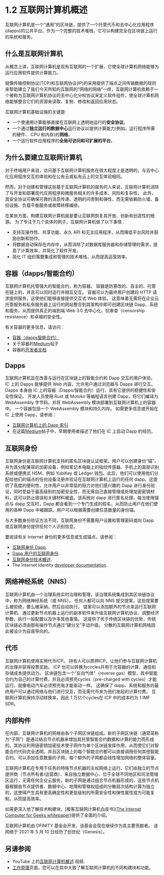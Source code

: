 # 1.2 互联网计算机概述

互联网计算机是一个“通用”的区块链，提供了一个托管代币和去中心化应用程序(dapps)的公共平台。作为一个完整的技术堆栈，它可以构建完全在区块链上运行的系统和服务。

## 什么是互联网计算机

从概念上讲，互联网计算机是现有互联网的一个扩展，它使全球计算机网络能够为运行应用软件提供计算能力。

就像传输控制协议(TCP)和互联网协议(IP)的采用提供了端点之间传输数据的规则来帮助建立了我们今天所知的互联网的“网络的网络”一样，互联网计算机依赖于一个被称为互联网计算机协议的去中心化分权协议来定义软件组件，使全球计算机网络能够整合它们的资源来读取、复制、修改和返回应用状态。

互联网计算机基础设施的关键是:

- 一个使通用计算能够直接在互联网上透明地运行的**安全协议**。
- 一个通过**独立运行的数据中心**运行协议以提供计算能力(例如，运行程序所需的硬件、 CPU 和内存)的**网络**。
- 一个运行软件应用程序的**全局可访问和可扩展的平台**。

## 为什么要建立互联网计算机

对于终端用户来说，访问基于互联网计算机服务在很大程度上是透明的，与去中心化应用程序交互的体验和在公有云或私有云上的交互体验相同。

然而，对于创建和管理这些基于互联网计算机的服务的人来说，互联网计算机消除了与开发和部署现代应用程序和微服务相关的许多成本、风险和复杂性。 此外，其安全协议可确保可靠的消息传递、透明的问责制和弹性，而无需依赖防火墙、备份设施、负载平衡服务或故障转移编排。

在某些方面，构建互联网计算机就是要让互联网恢复其开放、创新和创造性的根源。 为了专注于几个具体的例子，互联网计算机做了以下事情：

- 支持互操作性、共享功能、永久 API 和无主应用程序，从而降低平台风险并鼓励创新和协作。
- 将数据自动保存在内存中，从而消除了对数据库服务器和存储管理的需求，提高了计算效率，并简化了软件开发。
- 简化 IT 组织需要集成和管理的技术堆栈，从而提高运营效率。

## 容器（dapps/智能合约）

互联网计算机托管强大的智能合约，称为容器。 容器是防篡改的、自主的、托管在链上的，并且可以同时运行并相互交互。 容器可以为最终用户创建的 HTTP 请求提供服务，这使他们能够直接提供交互式 Web 体验。 这意味着无需将在企业云托管服务和私有服务器上运行的网站整合到其架构中即可创建区块链 Dapp、系统和服务，从而提供真正的端到端 Web 3.0 去中心化、抗审查（censorship resistance）和卓越的安全性。

有关容器的更多信息，请访问：

- [容器（dapps智能合约）](../5.智能合约和Dapp开发人员的互联网计算机/5.1容器（dapps智能合约）.md)
- 关于容器的[Medium](https://medium.com/dfinity/software-canisters-an-evolution-of-smart-contracts-internet-computer-f1f92f1bfffb)帖子
- 容器的[开发者文档](https://smartcontracts.org/docs/developers-guide/concepts/canisters-code.html)

## Dapps

互联网计算机旨在改善与运行在区块链上的智能合约和 Dapp 交互的用户体验。 IC 上的 Dapps 能够提供 Web 内容，允许用户通过浏览器与 Dapps 进行交互。 Dapps 本身由 IC 上的容器（Dapps/智能合约）运行，具有它提供的稳健性和安全性保证。 开发人员使用 Rust 或 Motoko 等编程语言创建 Dapp，将它们编译为 WebAssembly 字节码，并将 WebAssembly 模块部署到互联网计算机上的容器中。 一个容器包括一个 WebAssembly 模块和持久内存。 如需更多信息或开始在 IC 上使用 Dapp，请参阅：

- [互联网计算机上的 Dapp 索引](../3.面向Dapp用户的互联网计算机/3.2互联网计算机上的Dapp索引.md)
- 在这篇[Medium](https://medium.com/dfinity/internet-computer-pioneers-early-adopters-describe-launching-dapps-on-the-blockchain-e979281f19b8)帖子中，早期使用者描述了他们在 IC 上启动 Dapp 的经历。

## 互联网身份

互联网身份是互联网计算机支持的匿名区块链认证框架。用户可以创建身份“锚”，并为其分配兼容的加密设备，例如笔记本电脑上的指纹传感器、手机上的面部识别系统或便携式 HSM，例如 YubiKey 或 Ledger 钱包。此后，他们可以使用他们分配给他们的锚点的任何设备注册并验证在互联网计算机上运行的任何 dapp。这提供了高度的便利性，允许用户以非常低的阻力对他们感兴趣的 Dapp 进行身份验证，同时受益于最高级别的加密安全性，而无需自己直接管理或处理加密密钥材料，这可以防止错误和关键材料被盗。该系统对 dapp 进行匿名处理，每当使用锚点与 dapp 交互时，Dapp 都会看到一个专门生成的假名，从而防止用户在他们使用的各种 Dapp 中被跟踪。用户可以根据需要创建任意数量的身份锚。

与大多数身份验证方法不同，互联网身份不需要用户设置和管理密码或向 Dapp 或互联网身份提供任何个人识别信息。

要阅读有关 Internet 身份的更多信息或生成锚点，请参阅：

- [互联网身份 Dapp](https://identity.ic0.app/).
- [Dapp 用户的互联网身份](../2.互联网身份介绍/2.2Dapp用户的互联网身份.md).
- [互联网身份技术概述](../2.互联网身份介绍/2.3互联网身份技术概述.md).
- The Internet Identity [developer documentation](https://smartcontracts.org/docs/ic-identity-guide/what-is-ic-identity.html).

## 网络神经系统（NNS）

互联网计算机由一个治理系统实时治理和管理，该治理系统集成到其区块链协议中，称为网络神经系统（或 NNS）。 任何人都可以向 NNS 提交提案，这些提案要么被拒绝，要么被采纳，然后自动执行。 提案可以添加额外的节点来运行互联网计算机、通过更新节点机器上运行的副本软件来升级互联网计算机协议、调整经济参数、执行一般配置以及许多其他事情。 这提供了优于传统区块链的优势，传统区块链必须由那些操作节点通过“硬分叉”手动升级。 分散的互联网计算机网络因此被设计为自我导向的。

## 代币

互联网计算机使用实用代币ICP。 持有人可以质押ICP，让他们参与互联网计算机的治理并获得投票奖励。 ICP 也可以转换为circles并用于为容器的计算、通信和存储成本提供动力。 区块链包含一个“反向气体”（reverse gas）模型，其中智能合约为自己的计算付费，并且必须预充cycles（pre-charged with cycles）才能运行，就像电动汽车必须预充电才能驱动一样。 这确保了 dapp、系统和服务的最终用户可以通过网络与他们进行交互，而无需代币来为他们发起的计算付费。 互联网计算机保持浮动转换率，因此 1 万亿个cycles在 ICP 中的成本约为 1 IMF SDR。

## 内部构件

在内部，互联网计算机的网络由各个子网区块链组成。新的子网区块链（通常简称为“子网”）是通过结合节点机器来增加其托管智能合约数据和计算的能力而形成的。其协议利用链密钥加密技术使子网作为单个区块链发挥作用，从而使它们对智能合约代码完全透明，并且区块链上的每个智能合约都可以直接调用任何其他智能合约。可以添加任意数量的子网，每个额外的子网都会线性增加网络的整体容量。

互联网计算机在专用于任务的特殊节点机器的主权网络上运行。它们由独立的节点提供商（节点所有者/运营商）、来自独立数据中心、位于全球不同地区和司法管辖区运行，无需任何企业云服务。新的子网是通过组合节点机器形成的，这些节点机器根据由节点提供者、数据中心、地理和管辖权组成的分散层次结构计算为独立的，这使得产生具有更高确定性和更低级别的所需安全性和弹性属性成为可能复制，从而提高效率。

如需更深入地了解技术构建块，[极客互联网计算机白皮书]([The Internet Computer for Geeks whitepaper](https://dfinity.org/whitepaper.pdf))提供了全面的介绍。

互联网计算机由 DFINITY 基金会开发，该基金会现在继续作为其主要贡献者。 该网络于 2021 年 5 月 10 日经历了创世纪（Genesis）。

## 另请参阅

- YouTube 上的[互联网计算机概述](https://www.youtube.com/watch?v=XgsOKP224Zw) 视频.
- [工作原理](https://dfinity.org/howitworks/)页面，您可以在其中大致了解互联网计算机的不同构建块和功能。

